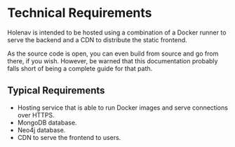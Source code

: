 # Technical Requirements

Holenav is intended to be hosted using a combination of a Docker runner to serve
the backend and a CDN to distribute the static frontend.

As the source code is open, you can even build from source and go from there, if
you wish. However, be warned that this documentation probably falls short of
being a complete guide for that path.

## Typical Requirements

- Hosting service that is able to run Docker images and serve connections over
  HTTPS.
- MongoDB database.
- Neo4j database.
- CDN to serve the frontend to users.
